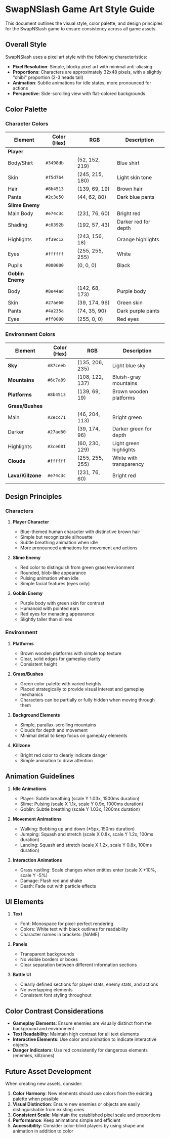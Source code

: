 # SwapNSlash Game Art Style Guide

This document outlines the visual style, color palette, and design principles for the SwapNSlash game to ensure consistency across all game assets.

## Overall Style

SwapNSlash uses a pixel art style with the following characteristics:

- **Pixel Resolution**: Simple, blocky pixel art with minimal anti-aliasing
- **Proportions**: Characters are approximately 32x48 pixels, with a slightly "chibi" proportion (2-3 heads tall)
- **Animation**: Subtle animations for idle states, more pronounced for actions
- **Perspective**: Side-scrolling view with flat-colored backgrounds

## Color Palette

### Character Colors

| Element | Color (Hex) | RGB | Description |
|---------|-------------|-----|-------------|
| **Player** |
| Body/Shirt | `#3498db` | (52, 152, 219) | Blue shirt |
| Skin | `#f5d7b4` | (245, 215, 180) | Light skin tone |
| Hair | `#8b4513` | (139, 69, 19) | Brown hair |
| Pants | `#2c3e50` | (44, 62, 80) | Dark blue pants |
| **Slime Enemy** |
| Main Body | `#e74c3c` | (231, 76, 60) | Bright red |
| Shading | `#c0392b` | (192, 57, 43) | Darker red for depth |
| Highlights | `#f39c12` | (243, 156, 18) | Orange highlights |
| Eyes | `#ffffff` | (255, 255, 255) | White |
| Pupils | `#000000` | (0, 0, 0) | Black |
| **Goblin Enemy** |
| Body | `#8e44ad` | (142, 68, 173) | Purple body |
| Skin | `#27ae60` | (39, 174, 96) | Green skin |
| Pants | `#4a235a` | (74, 35, 90) | Dark purple pants |
| Eyes | `#ff0000` | (255, 0, 0) | Red eyes |

### Environment Colors

| Element | Color (Hex) | RGB | Description |
|---------|-------------|-----|-------------|
| **Sky** | `#87ceeb` | (135, 206, 235) | Light blue sky |
| **Mountains** | `#6c7a89` | (108, 122, 137) | Bluish-gray mountains |
| **Platforms** | `#8b4513` | (139, 69, 19) | Brown wooden platforms |
| **Grass/Bushes** |
| Main | `#2ecc71` | (46, 204, 113) | Bright green |
| Darker | `#27ae60` | (39, 174, 96) | Darker green for depth |
| Highlights | `#3ce681` | (60, 230, 129) | Light green highlights |
| **Clouds** | `#ffffff` | (255, 255, 255) | White with transparency |
| **Lava/Killzone** | `#e74c3c` | (231, 76, 60) | Bright red |

## Design Principles

### Characters

1. **Player Character**
   - Blue-themed human character with distinctive brown hair
   - Simple but recognizable silhouette
   - Subtle breathing animation when idle
   - More pronounced animations for movement and actions

2. **Slime Enemy**
   - Red color to distinguish from green grass/environment
   - Rounded, blob-like appearance
   - Pulsing animation when idle
   - Simple facial features (eyes only)

3. **Goblin Enemy**
   - Purple body with green skin for contrast
   - Humanoid with pointed ears
   - Red eyes for menacing appearance
   - Slightly taller than slimes

### Environment

1. **Platforms**
   - Brown wooden platforms with simple top texture
   - Clear, solid edges for gameplay clarity
   - Consistent height

2. **Grass/Bushes**
   - Green color palette with varied heights
   - Placed strategically to provide visual interest and gameplay mechanics
   - Characters can be partially or fully hidden when moving through them

3. **Background Elements**
   - Simple, parallax-scrolling mountains
   - Clouds for depth and movement
   - Minimal detail to keep focus on gameplay elements

4. **Killzone**
   - Bright red color to clearly indicate danger
   - Simple animation to draw attention

## Animation Guidelines

1. **Idle Animations**
   - Player: Subtle breathing (scale Y 1.03x, 1500ms duration)
   - Slime: Pulsing (scale X 1.1x, scale Y 0.9x, 1000ms duration)
   - Goblin: Subtle breathing (scale Y 1.03x, 1200ms duration)

2. **Movement Animations**
   - Walking: Bobbing up and down (±5px, 150ms duration)
   - Jumping: Squash and stretch (scale X 0.8x, scale Y 1.2x, 100ms duration)
   - Landing: Squash and stretch (scale X 1.2x, scale Y 0.8x, 100ms duration)

3. **Interaction Animations**
   - Grass rustling: Scale changes when entities enter (scale X +10%, scale Y -5%)
   - Damage: Flash red and shake
   - Death: Fade out with particle effects

## UI Elements

1. **Text**
   - Font: Monospace for pixel-perfect rendering
   - Colors: White text with black outlines for readability
   - Character names in brackets: [NAME]

2. **Panels**
   - Transparent backgrounds
   - No visible borders or boxes
   - Clear separation between different information sections

3. **Battle UI**
   - Clearly defined sections for player stats, enemy stats, and actions
   - No overlapping elements
   - Consistent font styling throughout

## Color Contrast Considerations

- **Gameplay Elements**: Ensure enemies are visually distinct from the background and environment
- **Text Readability**: Maintain high contrast for all text elements
- **Interactive Elements**: Use color and animation to indicate interactive objects
- **Danger Indicators**: Use red consistently for dangerous elements (enemies, killzones)

## Future Asset Development

When creating new assets, consider:

1. **Color Harmony**: New elements should use colors from the existing palette when possible
2. **Visual Distinction**: Ensure new enemies or objects are easily distinguishable from existing ones
3. **Consistent Scale**: Maintain the established pixel scale and proportions
4. **Performance**: Keep animations simple and efficient
5. **Accessibility**: Consider color-blind players by using shape and animation in addition to color
